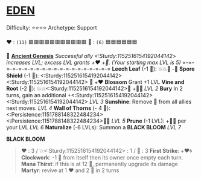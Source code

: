 # [__**EDEN**__](<https://www.youtube.com/watch?v=_49Yc_J5Eyk>) 
Difficulty: ⭐⭐⭐⭐
Archetype: Support

❤️ : `(11)`  🟥🟥🟥🟥🟥🟥🟥🟥🟥🟥🟥
🔷 : `(6)`    🟦🟦🟦🟦🟦🟦

🌱 [**Ancient Genesis**](https://media.discordapp.net/attachments/1056365502101979146/1168052057400430622/Eden.png?ex=65505c3f&is=653de73f&hm=617bc05782a578eadbd2ec0b4500c8ab366d7ea7efe856a185692b7527ca9366&=&width=673&height=673) 
*Successful ally <:Sturdy:1152516154192044142> increases LVL; excess LVL grants +❤️ +🔷. (Your starting max LVL is 5)*
=-=-=-=-=-=-=-=-=-=-=-=-=-=-=-=-=-=-=-=
**Leech Leaf**  (-1 🔷):  💥💥🔀 -🔷
**Spore Shield** (-1 🔷): <:Sturdy:1152516154192044142><:Sturdy:1152516154192044142> 🔀 +❤️
**Blossom** Grant +1 LVL
**Vine and Root** (-2 🔷): 💥💥<:Sturdy:1152516154192044142>🔀 +🔷🌀 *LVL 2*
**Bury** In 2 turns, gain an additional +<:Sturdy:1152516154192044142><:Sturdy:1152516154192044142> *LVL 3*
**Sunshine**: Remove 🔀 from all allies next moves. *LVL 4*
**Wall of Thorns** (- 4 🔷): <:Persistence:1151788148322484234><:Persistence:1151788148322484234>🔀💥  *LVL 5*
**Prune** (-1 LVL): +🔷🌀 per your LVL *LVL 6*
**Naturalize** (-6 LVLs):  Summon a **BLACK BLOOM** *LVL 7*

**BLACK BLOOM**
> ❤️ : 3 / 💥<:Sturdy:1152516154192044142> : 1 / 🔷 : 3
> **First Strike**: +❤️🌀
> **Clockwork**: -1 🔷 from itself then its owner once empty each turn.
> **Mana Thirst**: if this is at 12 🔷, permanently upgrade its damage
> **Martyr**: revive at 1 ❤️ and 2 🔷 in 2 turns
